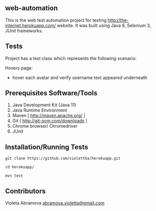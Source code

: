 ## web-automation

This is the web test automation project for testing http://the-internet.herokuapp.com/ website. It was built using Java 8, Selenium 3, JUnit frameworks.

## Tests

Project has a test class which represents the following scenario:
  
 Hovers page:
  * hover each avatar and verify username text appeared underneath


## Prerequisites Software/Tools

1. Java Development Kit (Java 11)
2. Java Runtime Environment
3. Maven [ http://maven.apache.org/ ]
4. Git [ http://git-scm.com/downloads ]
5. Chrome browser/ Chromedriver
6. JUnit

## Installation/Running Tests

`git clone https://github.com/violettka/herokuapp.git`

`cd herokuapp/`

`mvn test`

## Contributors

Violeta Abramova abramova.violetta@gmail.com

